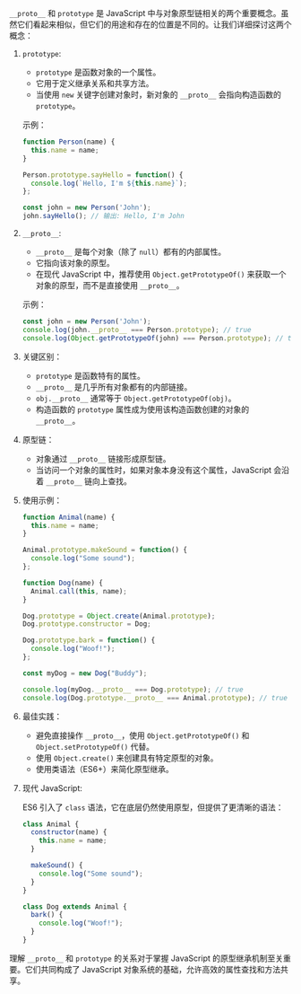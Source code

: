 `__proto__` 和 `prototype` 是 JavaScript 中与对象原型链相关的两个重要概念。虽然它们看起来相似，但它们的用途和存在的位置是不同的。让我们详细探讨这两个概念：

1. `prototype`:

   - `prototype` 是函数对象的一个属性。
   - 它用于定义继承关系和共享方法。
   - 当使用 `new` 关键字创建对象时，新对象的 `__proto__` 会指向构造函数的 `prototype`。

   示例：

   ```javascript
   function Person(name) {
     this.name = name;
   }
   
   Person.prototype.sayHello = function() {
     console.log(`Hello, I'm ${this.name}`);
   };
   
   const john = new Person('John');
   john.sayHello(); // 输出: Hello, I'm John
   ```

2. `__proto__`:

   - `__proto__` 是每个对象（除了 `null`）都有的内部属性。
   - 它指向该对象的原型。
   - 在现代 JavaScript 中，推荐使用 `Object.getPrototypeOf()` 来获取一个对象的原型，而不是直接使用 `__proto__`。

   示例：

   ```javascript
   const john = new Person('John');
   console.log(john.__proto__ === Person.prototype); // true
   console.log(Object.getPrototypeOf(john) === Person.prototype); // true
   ```

3. 关键区别：

   - `prototype` 是函数特有的属性。
   - `__proto__` 是几乎所有对象都有的内部链接。
   - `obj.__proto__` 通常等于 `Object.getPrototypeOf(obj)`。
   - 构造函数的 `prototype` 属性成为使用该构造函数创建的对象的 `__proto__`。

4. 原型链：

   - 对象通过 `__proto__` 链接形成原型链。
   - 当访问一个对象的属性时，如果对象本身没有这个属性，JavaScript 会沿着 `__proto__` 链向上查找。

5. 使用示例：

   ```javascript
   function Animal(name) {
     this.name = name;
   }

   Animal.prototype.makeSound = function() {
     console.log("Some sound");
   };

   function Dog(name) {
     Animal.call(this, name);
   }

   Dog.prototype = Object.create(Animal.prototype);
   Dog.prototype.constructor = Dog;

   Dog.prototype.bark = function() {
     console.log("Woof!");
   };

   const myDog = new Dog("Buddy");

   console.log(myDog.__proto__ === Dog.prototype); // true
   console.log(Dog.prototype.__proto__ === Animal.prototype); // true
   ```

6. 最佳实践：

   - 避免直接操作 `__proto__`，使用 `Object.getPrototypeOf()` 和 `Object.setPrototypeOf()` 代替。
   - 使用 `Object.create()` 来创建具有特定原型的对象。
   - 使用类语法（ES6+）来简化原型继承。

7. 现代 JavaScript:

   ES6 引入了 `class` 语法，它在底层仍然使用原型，但提供了更清晰的语法：

   ```javascript
   class Animal {
     constructor(name) {
       this.name = name;
     }

     makeSound() {
       console.log("Some sound");
     }
   }

   class Dog extends Animal {
     bark() {
       console.log("Woof!");
     }
   }
   ```

理解 `__proto__` 和 `prototype` 的关系对于掌握 JavaScript 的原型继承机制至关重要。它们共同构成了 JavaScript 对象系统的基础，允许高效的属性查找和方法共享。
